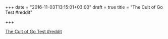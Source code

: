 +++
date = "2016-11-03T13:15:01+03:00"
draft = true
title = "The Cult of Go Test  #reddit"

+++

<p><a href="https://t.co/OxhazVOInf">The Cult of Go Test  #reddit</a></p>
